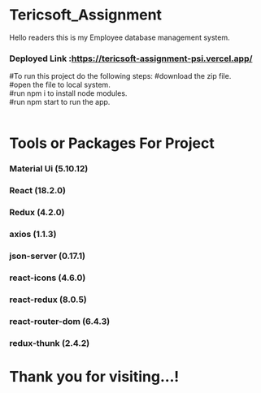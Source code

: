 # Tericsoft_Assignment

Hello readers this is my Employee database management system.


### **Deployed Link** :https://tericsoft-assignment-psi.vercel.app/

#To run this project do the following steps:
#download the zip file.
<br/>
#open the file to local system.
<br/>
#run npm i to install node modules.
<br/>
#run npm start to run the app.
<br/>
<br/>
# Tools or Packages For Project 
### Material Ui (5.10.12)
### React (18.2.0)
### Redux (4.2.0)
### axios (1.1.3)
### json-server (0.17.1)
### react-icons (4.6.0)
### react-redux (8.0.5)
### react-router-dom (6.4.3)
### redux-thunk (2.4.2)

    
    
    


<h1>Thank you for visiting...!</h1>


